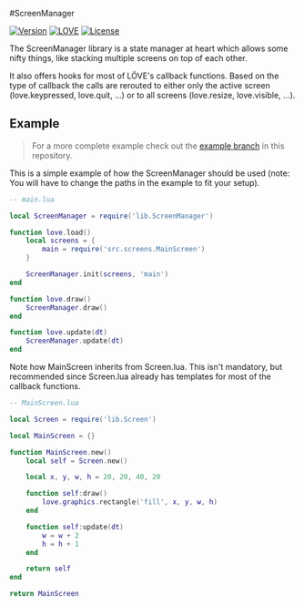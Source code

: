#ScreenManager

[![Version](https://img.shields.io/badge/Version-1.8.1-blue.svg)](https://github.com/rm-code/screenmanager/releases/latest)
[![LOVE](https://img.shields.io/badge/L%C3%96VE-0.10.2-EA316E.svg)](http://love2d.org/)
[![License](http://img.shields.io/badge/Licence-zlib-brightgreen.svg)](LICENSE.md)

The ScreenManager library is a state manager at heart which allows some nifty things, like stacking multiple screens on top of each other.

It also offers hooks for most of LÖVE's callback functions. Based on the type of callback the calls are rerouted to either only the active screen (love.keypressed, love.quit, ...) or to all screens (love.resize, love.visible, ...).

## Example

> For a more complete example check out the [example branch](https://github.com/rm-code/screenmanager/tree/example) in this repository.

This is a simple example of how the ScreenManager should be used (note: You will have to change the paths in the example to fit your setup).

```lua
-- main.lua

local ScreenManager = require('lib.ScreenManager')

function love.load()
    local screens = {
        main = require('src.screens.MainScreen')
    }

    ScreenManager.init(screens, 'main')
end

function love.draw()
    ScreenManager.draw()
end

function love.update(dt)
    ScreenManager.update(dt)
end
```
Note how MainScreen inherits from Screen.lua. This isn't mandatory, but recommended since Screen.lua already has templates for most of the callback functions.

```lua
-- MainScreen.lua

local Screen = require('lib.Screen')

local MainScreen = {}

function MainScreen.new()
    local self = Screen.new()

    local x, y, w, h = 20, 20, 40, 20

    function self:draw()
        love.graphics.rectangle('fill', x, y, w, h)
    end

    function self:update(dt)
        w = w + 2
        h = h + 1
    end

    return self
end

return MainScreen
```
